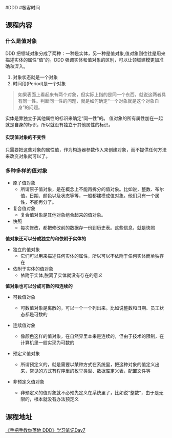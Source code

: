 #DDD #极客时间 

## 课程内容

###  什么是值对象

DDD 把领域对象分成了两种：一种是实体，另一种是值对象,值对象则往往是用来描述实体的属性“值”的。DDD 强调实体和值对象的区别，可以让领域建模更加准确和深入。

1. 对象状态就是一个对象
2. 时间段(Period)是一个对象

>如果表面上看起来有两个对象，但实际上指的是同一个东西，就说这两者具有同一性。判断同一性的问题，就是如何确定“一个对象就是这个对象自身”的问题。

实体是靠独立于其他属性的标识来确定“同一性”的。
值对象的所有属性加在一起就是自身的标识，所以就没有独立于其他属性的标识。

#### 实现值对象的不变性
只需要把这些对象的属性值，作为构造器参数传入来创建对象，而不提供任何方法来改变对象就可以了。

### 多种多样的值对象

- 原子值对象
	- 所谓原子值对象，是在概念上不能再拆分的值对象。比如说，整数、布尔值，日期、颜色以及状态等等，一般都建模成值对象。他们只有一个属性，不能再分了。
- 复合值对象
	- 复合值对象是其他对象组合起来的值对象。
- 快照
	- 每次修改，都把修改前的数据存一份到历史表。这些信息，就是快照

**值对象还可以分成独立的和依附于实体的**

- 独立的值对象
	- 它们可以用来描述任何实体的属性，所以可以不依附于任何实体而单独存在
- 依附于实体的值对象
	- 依附于实体,脱离了实体就没有存在的意义

**值对象也可以分成可数的和连续的**

- 可数值对象
	- 可数值对象是离散的，可以一个一个列出来。比如说整数和日期、员工状态都是可数的
- 连续值对象
	- 像颜色这样的值对象，在自然界里本来是连续的，但由于技术的限制，在计算机里一般实现为可数的

- 预定义值对象
	- 所谓预定义的，就是需要以某种方式在系统里，把这种对象的值定义出来，常见的方式有程序里的枚举类型、数据库定义表，配置文件等
- 非预定义值对象
	- 非预定义的值对象就不必预先定义在系统里了，比如说“整数”，由于是无限的，根本就没有办法预定义


## 课程地址
[《手把手教你落地 DDD》学习笔记Day7](https://time.geekbang.org/column/article/623106)